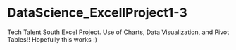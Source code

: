 # DataScience_ExcellProject1-3
Tech Talent South Excel Project. Use of Charts, Data Visualization, and Pivot Tables!!
Hopefully this works :)
